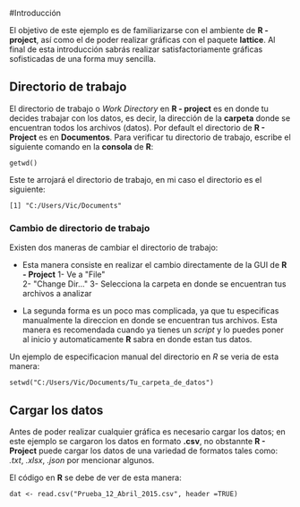 #Introducción

El objetivo de este ejemplo es de familiarizarse con el ambiente de **R - project**, así como el de poder realizar gráficas con el paquete **lattice**. Al final de esta introducción sabrás realizar satisfactoriamente gráficas sofisticadas de una forma muy sencilla.

## Directorio de trabajo

El directorio de trabajo o *Work Directory* en **R - project** es en donde tu decides trabajar con los datos, es decir, la dirección de la **carpeta** donde se encuentran todos los archivos (datos). Por default el directorio de **R - Project** es en **Documentos**. Para verificar tu directorio de trabajo, escribe el siguiente comando en la **consola** de **R**:

````{r}
getwd()
````
Este te arrojará el directorio de trabajo, en mi caso el directorio es el siguiente:

````{r}
[1] "C:/Users/Vic/Documents"
````
### Cambio de directorio de trabajo

Existen dos maneras de cambiar el directorio de trabajo:
- Esta manera consiste en realizar el cambio directamente de la GUI de **R - Project**
1- Ve a "File"  
2- "Change Dir..."
3- Selecciona la carpeta en donde se encuentran tus archivos a analizar

- La segunda forma es un poco mas complicada, ya que tu especificas manualmente la direccion en donde se encuentran tus archivos. Esta manera es recomendada cuando ya tienes un *script* y lo puedes poner al inicio y automaticamente **R** sabra en donde estan tus datos.

Un ejemplo de especificacion manual del directorio en *R* se veria de esta manera:

````{r}
setwd("C:/Users/Vic/Documents/Tu_carpeta_de_datos")
````
## Cargar los datos

Antes de poder realizar cualquier gráfica es necesario cargar los datos; en este ejemplo se cargaron los datos en formato **.csv**, no obstannte **R - Project** puede cargar los datos de una variedad de formatos tales como: *.txt*, *.xlsx*, *.json* por mencionar algunos.

El código en **R** se debe de ver de esta manera:

````{r}
dat <- read.csv("Prueba_12_Abril_2015.csv", header =TRUE)
````
